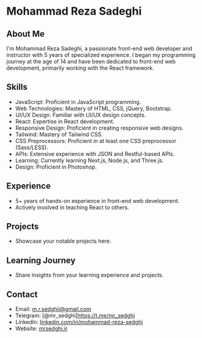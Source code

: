 # Mohammad Reza Sadeghi

## About Me
I'm Mohammad Reza Sadeghi, a passionate front-end web developer and instructor with 5 years of specialized experience. I began my programming journey at the age of 14 and have been dedicated to front-end web development, primarily working with the React framework.

## Skills
- JavaScript: Proficient in JavaScript programming.
- Web Technologies: Mastery of HTML, CSS, jQuery, Bootstrap.
- UI/UX Design: Familiar with UI/UX design concepts.
- React: Expertise in React development.
- Responsive Design: Proficient in creating responsive web designs.
- Tailwind: Mastery of Tailwind CSS.
- CSS Preprocessors: Proficient in at least one CSS preprocessor (Sass/LESS).
- APIs: Extensive experience with JSON and Restful-based APIs.
- Learning: Currently learning Next.js, Node.js, and Three.js.
- Design: Proficient in Photoshop.

## Experience
- 5+ years of hands-on experience in front-end web development.
- Actively involved in teaching React to others.

## Projects
- Showcase your notable projects here.

## Learning Journey
- Share insights from your learning experience and projects.

## Contact
- Email: m.r.sedghii@gmail.com
- Telegram: [@mr_sedghi]https://t.me/mr_sedghi
- LinkedIn: [linkedin.com/in/mohammad-reza-sedghi](https://www.linkedin.com/in/mohammad-reza-sedghi-871587168/?trk=people-guest_people_search-card&originalSubdomain=ir)
- Website: [mrsedghi.ir](http://mrsedghi.ir/)

<!---
mrsedghi/mrsedghi is a ✨ special ✨ repository because its `README.md` (this file) appears on your GitHub profile.
You can click the Preview link to take a look at your changes.
--->
